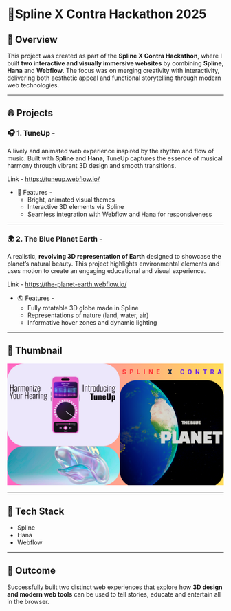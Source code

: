 # 🎨Spline X Contra Hackathon 2025

## 🚀 Overview

This project was created as part of the **Spline X Contra Hackathon**, where I built **two interactive and visually immersive websites** by combining **Spline**, **Hana** and **Webflow**. The focus was on merging creativity with interactivity, delivering both aesthetic appeal and functional storytelling through modern web technologies.

---

## 🌐 Projects

### 🎧 1. TuneUp -
A lively and animated web experience inspired by the rhythm and flow of music. Built with **Spline** and **Hana**, TuneUp captures the essence of musical harmony through vibrant 3D design and smooth transitions.

Link - https://tuneup.webflow.io/

- 🌈 Features -
  - Bright, animated visual themes
  - Interactive 3D elements via Spline
  - Seamless integration with Webflow and Hana for responsiveness

---

### 🌍 2. The Blue Planet Earth -
A realistic, **revolving 3D representation of Earth** designed to showcase the planet’s natural beauty. This project highlights environmental elements and uses motion to create an engaging educational and visual experience.

Link - https://the-planet-earth.webflow.io/

- 🌎 Features -
  - Fully rotatable 3D globe made in Spline
  - Representations of nature (land, water, air)
  - Informative hover zones and dynamic lighting

---

## 🎥 Thumbnail

![Image](Thumbnail.png)

---

## 🔧 Tech Stack

- Spline
- Hana
- Webflow
---

## 🏁 Outcome

Successfully built two distinct web experiences that explore how **3D design and modern web tools** can be used to tell stories, educate and entertain all in the browser.
